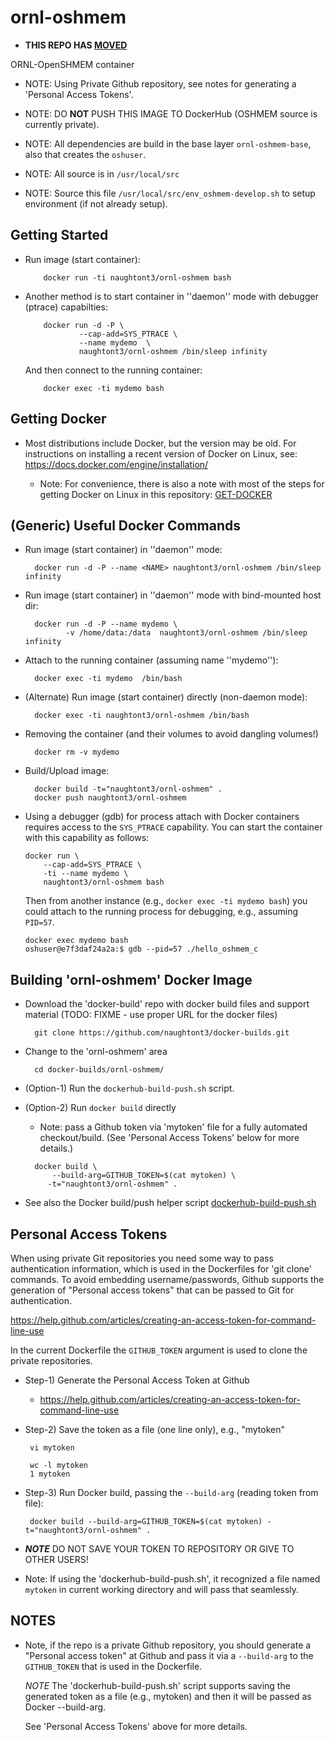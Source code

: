 ornl-oshmem
================

 - **THIS REPO HAS [MOVED](./MOVED.md)**


ORNL-OpenSHMEM container

 - NOTE: Using Private Github repository, see notes for
         generating a 'Personal Access Tokens'.

 - NOTE: DO **NOT** PUSH THIS IMAGE TO DockerHub
         (OSHMEM source is currently private).

 - NOTE: All dependencies are build in the base layer `ornl-oshmem-base`,
         also that creates the `oshuser`.

 - NOTE: All source is in `/usr/local/src`

 - NOTE: Source this file `/usr/local/src/env_oshmem-develop.sh` to setup
         environment (if not already setup).

Getting Started
---------------

- Run image (start container):

    ```
        docker run -ti naughtont3/ornl-oshmem bash
    ```


- Another method is to start container in ''daemon'' mode
  with debugger (ptrace) capabilties:

    ```
        docker run -d -P \
                --cap-add=SYS_PTRACE \
                --name mydemo  \
                naughtont3/ornl-oshmem /bin/sleep infinity
    ```

  And then connect to the running container:

    ```
        docker exec -ti mydemo bash
    ```


Getting Docker
--------------
- Most distributions include Docker, but the version may be old.  For
  instructions on installing a recent version of Docker on Linux,
  see: https://docs.docker.com/engine/installation/

  - Note: For convenience, there is also a note with most of the steps for
    getting Docker on Linux in this repository: [GET-DOCKER](GET-DOCKER)



(Generic) Useful Docker Commands
--------------------------------
- Run image (start container) in ''daemon'' mode:

  ```
    docker run -d -P --name <NAME> naughtont3/ornl-oshmem /bin/sleep infinity
  ```

- Run image (start container) in ''daemon'' mode with bind-mounted host dir:

  ```
    docker run -d -P --name mydemo \
           -v /home/data:/data  naughtont3/ornl-oshmem /bin/sleep infinity
  ```

- Attach to the running container (assuming name ''mydemo''):

  ```
    docker exec -ti mydemo  /bin/bash
  ```

- (Alternate) Run image (start container) directly (non-daemon mode):

  ```
    docker exec -ti naughtont3/ornl-oshmem /bin/bash
  ```

- Removing the container (and their volumes to avoid dangling volumes!)

  ```
    docker rm -v mydemo
  ```

- Build/Upload image:

  ```
    docker build -t="naughtont3/ornl-oshmem" .
    docker push naughtont3/ornl-oshmem
  ```

- Using a debugger (gdb) for process attach with Docker containers requires
  access to the `SYS_PTRACE` capability.  You can start the container with
  this capability as follows:

    ```
    docker run \
        --cap-add=SYS_PTRACE \
        -ti --name mydemo \
        naughtont3/ornl-oshmem bash
    ```

  Then from another instance (e.g., `docker exec -ti mydemo bash`) you
  could attach to the running process for debugging, e.g., assuming `PID=57`.

    ```
    docker exec mydemo bash
    oshuser@e7f3daf24a2a:$ gdb --pid=57 ./hello_oshmem_c
    ```


Building 'ornl-oshmem' Docker Image
---------------------------------------
- Download the 'docker-build' repo with docker build files and support material
  (TODO: FIXME - use proper URL for the docker files)

  ```
    git clone https://github.com/naughtont3/docker-builds.git
  ```

- Change to the 'ornl-oshmem' area

  ```
    cd docker-builds/ornl-oshmem/
  ```

- (Option-1) Run the `dockerhub-build-push.sh` script.

- (Option-2) Run `docker build` directly
   - Note: pass a Github token via 'mytoken' file for a
           fully automated checkout/build. 
           (See 'Personal Access Tokens' below for more details.)

  ```
    docker build \
        --build-arg=GITHUB_TOKEN=$(cat mytoken) \
       -t="naughtont3/ornl-oshmem" .
  ```

- See also the Docker build/push helper script [dockerhub-build-push.sh](dockerhub-build-push.sh)


Personal Access Tokens
----------------------

When using private Git repositories you need some way to pass authentication
information, which is used in the Dockerfiles for 'git clone' commands.
To avoid embedding username/passwords, Github supports the generation of
"Personal access tokens" that can be passed to Git for authentication.

  https://help.github.com/articles/creating-an-access-token-for-command-line-use

In the current Dockerfile the ```GITHUB_TOKEN``` argument is used to clone
the private repositories.

- Step-1) Generate the Personal Access Token at Github
    - https://help.github.com/articles/creating-an-access-token-for-command-line-use

- Step-2) Save the token as a file (one line only), e.g., "mytoken"

   ```
    vi mytoken

    wc -l mytoken
    1 mytoken
   ```

- Step-3) Run Docker build, passing the  ```--build-arg``` (reading token from file):

   ```
    docker build --build-arg=GITHUB_TOKEN=$(cat mytoken) -t="naughtont3/ornl-oshmem" .
   ```

- ***NOTE*** DO NOT SAVE YOUR TOKEN TO REPOSITORY OR GIVE TO OTHER USERS!

- Note: If using the  'dockerhub-build-push.sh', it recognized a file named
    ```mytoken``` in current working directory and will pass that seamlessly.


NOTES
-----
- Note, if the repo is a private Github repository,
  you should generate a "Personal access token" at Github
  and pass it via a ```--build-arg``` to the ```GITHUB_TOKEN```
  that is used in the Dockerfile.

  *NOTE* The 'dockerhub-build-push.sh' script supports
  saving the generated token as a file (e.g., mytoken)
  and then it will be passed as Docker --build-arg.

  See 'Personal Access Tokens' above for more details.

